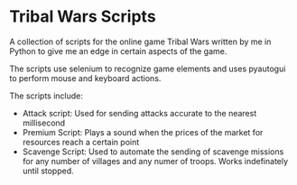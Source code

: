 # Tribal Wars Scripts
 A collection of scripts for the online game Tribal Wars written by me in Python to give me an edge in certain aspects of the game.

The scripts use selenium to recognize game elements and uses pyautogui to perform mouse and keyboard actions.

The scripts include:
- Attack script: Used for sending attacks accurate to the nearest millisecond
- Premium Script: Plays a sound when the prices of the market for resources reach a certain point
- Scavenge Script: Used to automate the sending of scavenge missions for any number of villages and any numer of troops. Works indefinately until stopped.
